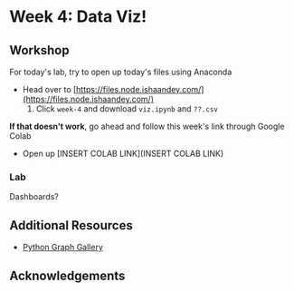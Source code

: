 # Week 4: Data Viz!

## Workshop 
For today's lab, try to open up today's files using Anaconda
- Head over to [https://files.node.ishaandey.com/](https://files.node.ishaandey.com/)
    1. Click `week-4` and download `viz.ipynb` and `??.csv`

**If that doesn't work**, go ahead and follow this week's link through Google Colab
- Open up [INSERT COLAB LINK](INSERT COLAB LINK) 

### Lab
Dashboards?

## Additional Resources
- [Python Graph Gallery](https://python-graph-gallery.com/)

## Acknowledgements



